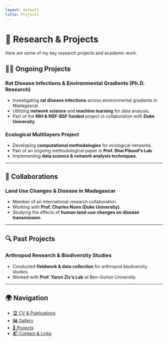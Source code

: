 ```yaml
---
layout: default
title: Projects
---
```


# 🔬 Research & Projects  

Here are some of my key research projects and academic work.

## 🧑‍🔬 **Ongoing Projects**
### **Rat Disease Infections & Environmental Gradients (Ph.D. Research)**
- Investigating **rat disease infections** across environmental gradients in Madagascar.
- Utilizing **network science** and **machine learning** for data analysis.
- Part of the **NIH & NSF-BSF funded** project in collaboration with **Duke University**.

### **Ecological Multilayers Project**
- Developing **computational methodologies** for ecological networks.
- Part of an ongoing methodological paper in **Prof. Shai Pilosof’s Lab**.
- Implementing **data science & network analysis techniques**.

---

## 🤝 **Collaborations**
### **Land Use Changes & Disease in Madagascar**
- Member of an international research collaboration.
- Working with **Prof. Charles Nunn (Duke University)**.
- Studying the effects of **human land-use changes on disease transmission**.

---

## 🔍 **Past Projects**
### **Arthropod Research & Biodiversity Studies**
- Conducted **fieldwork & data collection** for arthropod biodiversity studies.
- Worked with **Prof. Yaron Ziv’s Lab** at Ben-Gurion University.

---

## 🌍 Navigation  
- [🏆 CV & Publications](cv.md)  
- [🖼️ Gallery](gallery.md)  
- [📂 Projects](projects.md)  
- [📬 Contact & Links](contact.md)  
